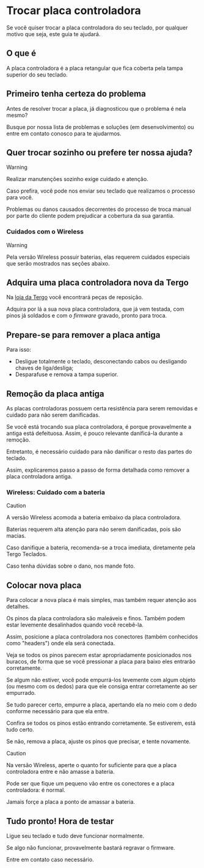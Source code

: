 # Trocar placa controladora

Se você quiser trocar a placa controladora do seu teclado, por qualquer motivo que seja, este guia te ajudará.

## O que é

A placa controladora é a placa retangular que fica coberta pela tampa superior do seu teclado.

## Primeiro tenha certeza do problema

Antes de resolver trocar a placa, já diagnosticou que o problema é nela mesmo?

Busque por nossa lista de problemas e soluções (em desenvolvimento) ou entre em contato conosco para te ajudarmos.

## Quer trocar sozinho ou prefere ter nossa ajuda?

> [!WARNING]
>
> Realizar manutenções sozinho exige cuidado e atenção. 
>
> Caso prefira, você pode nos enviar seu teclado que realizamos o processo para você.
>
> Problemas ou danos causados decorrentes do processo de troca manual por parte do cliente podem prejudicar a cobertura da sua garantia.

### Cuidados com o Wireless

> [!WARNING]
>
> Pela versão Wireless possuir baterias, elas requerem cuidados especiais que serão mostrados nas seções abaixo.

## Adquira uma placa controladora nova da Tergo

Na [loja da Tergo](https://tecladoergonomico.com.br/loja/) você encontrará peças de reposição.

Adquira por lá a sua nova placa controladora, que já vem testada, com pinos já soldados e com o _firmware_ gravado, pronto para troca.

## Prepare-se para remover a placa antiga

Para isso:
- Desligue totalmente o teclado, desconectando cabos ou desligando chaves de liga/desliga;
- Desparafuse e remova a tampa superior.

## Remoção da placa antiga

As placas controladoras possuem certa resistência para serem removidas e cuidado para não serem danificadas.

Se você está trocando sua placa controladora, é porque provavelmente a antiga está defeituosa. Assim, é pouco relevante danificá-la durante a remoção.

Entretanto, é necessário cuidado para não danificar o resto das partes do teclado.

Assim, explicaremos passo a passo de forma detalhada como remover a placa controladora antiga.

### Wireless: Cuidado com a bateria

> [!CAUTION]
>
> A versão Wireless acomoda a bateria embaixo da placa controladora.
>
> Baterias requerem alta atenção para não serem danificadas, pois são macias.
>
> Caso danifique a bateria, recomenda-se a troca imediata, diretamente pela Tergo Teclados.
>
> Caso tenha dúvidas sobre o dano, nos mande foto.

## Colocar nova placa

Para colocar a nova placa é mais simples, mas também requer atenção aos detalhes.

Os pinos da placa controladora são maleáveis e finos. Também podem estar levemente desalinhados quando você recebê-la.

Assim, posicione a placa controladora nos conectores (também conhecidos como "headers") onde ela será conectada.

Veja se todos os pinos parecem estar apropriadamente posicionados nos buracos, de forma que se você pressionar a placa para baixo eles entrarão corretamente.

Se algum não estiver, você pode empurrá-los levemente com algum objeto (ou mesmo com os dedos) para que ele consiga entrar corretamente ao ser empurrado.

Se tudo parecer certo, empurre a placa, apertando ela no meio com o dedo conforme necessário para que ela entre.

Confira se todos os pinos estão entrando corretamente. Se estiverem, está tudo certo.

Se não, remova a placa, ajuste os pinos que precisar, e tente novamente.

> [!CAUTION]
>
> Na versão Wireless, aperte o quanto for suficiente para que a placa controladora entre e não amasse a bateria.
>
> Pode ser que fique um pequeno vão entre os conectores e a placa controladora: é normal.
>
> Jamais forçe a placa a ponto de amassar a bateria.

## Tudo pronto! Hora de testar

Ligue seu teclado e tudo deve funcionar normalmente.

Se algo não funcionar, provavelmente bastará regravar o firmware.

Entre em contato caso necessário.
